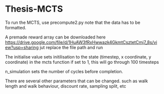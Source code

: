 # Thesis-MCTS

To run the MCTS, use precompute2.py note that the data has to be formatted. 

A premade reward array can be downloaded here https://drive.google.com/file/d/1HuAW3fRxHwwazk4GkmtCsztetCmj7_8s/view?usp=sharing jut replace the file path and run

The initialise value sets initilisation to the state (timestep, x coordinate, y coordinate) in the mcts function if set to 1, this will go through 100 timesteps

n_simulation sets the number of cycles before completion.

There are several other parameters that can be changed. such as walk length and walk behaviour, discount rate, sampling split, etc
